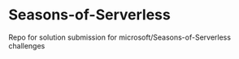 # Seasons-of-Serverless
Repo for solution submission for microsoft/Seasons-of-Serverless challenges
